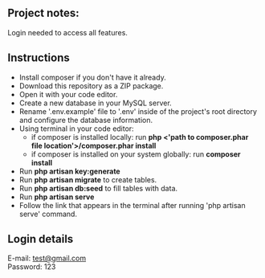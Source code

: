 ## Project notes:

Login needed to access all features.

## Instructions


- Install composer if you don't have it already.
- Download this repository as a ZIP package.
- Open it with your code editor.
- Create a new database in your MySQL server.
- Rename '.env.example' file to '.env' inside of the project's root directory and configure the database information.
- Using terminal in your code editor:
    - if composer is installed locally: run <b>php <'path to composer.phar file location'>/composer.phar install</b>
    - if composer is installed on your system globally: run <b>composer install</b>
- Run <b>php artisan key:generate</b>
- Run <b>php artisan migrate</b> to create tables.
- Run <b>php artisan db:seed</b> to fill tables with data.
- Run <b>php artisan serve</b>
- Follow the link that appears in the terminal after running 'php artisan serve' command.

## Login details

E-mail: test@gmail.com <br>
Password: 123



